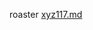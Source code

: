 roaster
[xyz117.md](https://github.com/xyz117/MEE-CC07/blob/master/Memos/Student/2020-Autumn/Markdown-Git/xyz117.md)
